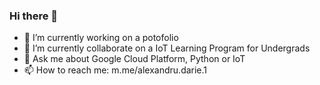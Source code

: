 ### Hi there 👋

- 🔭 I’m currently working on a potofolio
- 👯 I’m currently collaborate on a IoT Learning Program for Undergrads
- 💬 Ask me about Google Cloud Platform, Python or IoT
- 📫 How to reach me: m.me/alexandru.darie.1 
